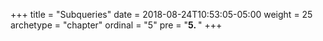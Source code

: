 +++
title = "Subqueries"
date = 2018-08-24T10:53:05-05:00
weight = 25
archetype = "chapter"
ordinal = "5"
pre = "<b>5. </b>"
+++



